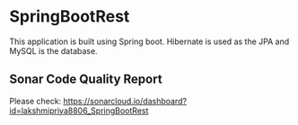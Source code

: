 # SpringBootRest

This application is built using Spring boot. Hibernate is used as the JPA and MySQL is the database.

## Sonar Code Quality Report

Please check: https://sonarcloud.io/dashboard?id=lakshmipriya8806_SpringBootRest

